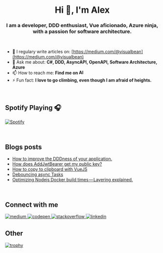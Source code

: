 <h1 align="center">Hi 👋, I'm Alex</h1>
<h3 align="center">I am a developer, DDD enthusiast, Vue aficionado, Azure ninja, with a passion for software architecture.</h3>
</br>

- 📝 I regulary write articles on: [https://medium.com/@visualbean](https://medium.com/@visualbean)
- 💬 Ask me about: **C#, DDD, AsyncAPI, OpenAPI, Software Architecture, Azure**
- 📫 How to reach me: **Find me on [<img alt="Alex | LinkedIn" height="15px" src="https://img.icons8.com/color/48/000000/linkedin.png"/>](https://www.linkedin.com/in/alexcarlsen/)**
- ⚡ Fun fact: **I love to go climbing, even though I am afraid of heights.**

</br>

## Spotify Playing 🎧
[![Spotify](https://novatorem.visualbean.vercel.app/api/spotify)](https://open.spotify.com/user/1112981871)

</br>

## Blogs posts
<!-- BLOG-POST-LIST:START -->
- [How to improve the DDDness of your application.](https://itnext.io/how-to-improve-the-dddness-of-your-application-3db2e0536ad7?source=rss-35f0ba80b9cd------2)
- [How does AddJwtBearer get my public key?](https://visualbean.medium.com/how-does-addjwtbearer-get-my-public-key-74513c3e77df?source=rss-35f0ba80b9cd------2)
- [How to copy to clipboard with VueJS](https://visualbean.medium.com/how-to-copy-to-clipboard-with-vuejs-a1b7ffb1170e?source=rss-35f0ba80b9cd------2)
- [Debouncing async Tasks](https://visualbean.medium.com/debouncing-async-tasks-74a588621339?source=rss-35f0ba80b9cd------2)
- [Optimizing Nodejs Docker build times — Layering explained.](https://visualbean.medium.com/optimizing-nodejs-docker-build-times-layering-explained-185d60a56e99?source=rss-35f0ba80b9cd------2)
<!-- BLOG-POST-LIST:END -->

</br>

## Connect with me  
<div align="left">
<a href="https://medium.com/@visualbean" target="_blank">
<img src=https://img.shields.io/badge/medium-%23292929.svg?&style=for-the-badge&logo=medium&logoColor=white alt=medium style="margin-bottom: 5px;" />
</a>
<a href="https://codepen.com/visualbean" target="_blank">
<img src=https://img.shields.io/badge/codepen-%23131417.svg?&style=for-the-badge&logo=codepen&logoColor=white alt=codepen style="margin-bottom: 5px;" />
</a>
<a href="https://stackoverflow.com/users/1841212" target="_blank">
<img src=https://img.shields.io/badge/stackoverflow-%23F28032.svg?&style=for-the-badge&logo=stackoverflow&logoColor=white alt=stackoverflow style="margin-bottom: 5px;" />
</a>
<a href="https://linkedin.com/in/alexcarlsen" target="_blank">
<img src=https://img.shields.io/badge/linkedin-%231E77B5.svg?&style=for-the-badge&logo=linkedin&logoColor=white alt=linkedin style="margin-bottom: 5px;" />
</a>  
</div>

## Other
[![trophy](https://github-profile-trophy.vercel.app/?username=visualbean&no-bg=true&theme=onedark&no-frame=true)](https://github.com/ryo-ma/github-profile-trophy)
